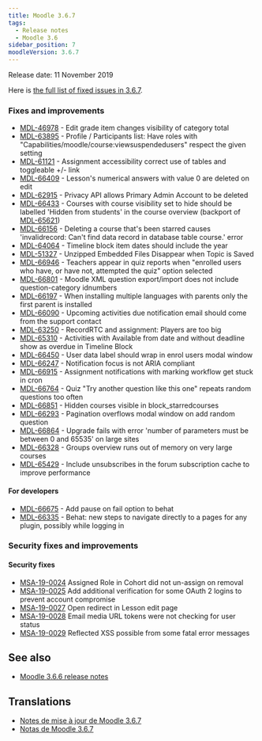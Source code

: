 ```yaml
---
title: Moodle 3.6.7
tags:
  - Release notes
  - Moodle 3.6
sidebar_position: 7
moodleVersion: 3.6.7
---
```

Release date: 11 November 2019

Here is [the full list of fixed issues in 3.6.7](https://moodle.atlassian.net/secure/IssueNavigator!executeAdvanced.jspa?jqlQuery=project+%3D+mdl+AND+resolution+%3D+fixed+AND+fixVersion+in+%28%223.6.7%22%29+ORDER+BY+priority+DESC&runQuery=true&clear=true).

### Fixes and improvements

- [MDL-46978](https://moodle.atlassian.net/browse/MDL-46978) - Edit grade item changes visibility of category total
- [MDL-63895](https://moodle.atlassian.net/browse/MDL-63895) - Profile / Participants list: Have roles with "Capabilities/moodle/course:viewsuspendedusers" respect the given setting
- [MDL-61121](https://moodle.atlassian.net/browse/MDL-61121) - Assignment accessibility correct use of tables and toggleable +/- link
- [MDL-66409](https://moodle.atlassian.net/browse/MDL-66409) - Lesson's numerical answers with value 0 are deleted on edit
- [MDL-62915](https://moodle.atlassian.net/browse/MDL-62915) - Privacy API allows Primary Admin Account to be deleted
- [MDL-66433](https://moodle.atlassian.net/browse/MDL-66433) - Courses with course visibility set to hide should be labelled 'Hidden from students' in the course overview (backport of [MDL-65621](https://moodle.atlassian.net/browse/MDL-65621))
- [MDL-66156](https://moodle.atlassian.net/browse/MDL-66156) - Deleting a course that's been starred causes 'invalidrecord: Can't find data record in database table course.' error
- [MDL-64064](https://moodle.atlassian.net/browse/MDL-64064) - Timeline block item dates should include the year
- [MDL-51327](https://moodle.atlassian.net/browse/MDL-51327) - Unzipped Embedded Files Disappear when Topic is Saved
- [MDL-66946](https://moodle.atlassian.net/browse/MDL-66946) - Teachers appear in quiz reports when "enrolled users who have, or have not, attempted the quiz" option selected
- [MDL-66801](https://moodle.atlassian.net/browse/MDL-66801) - Moodle XML question export/import does not include question-category idnumbers
- [MDL-66197](https://moodle.atlassian.net/browse/MDL-66197) - When installing multiple languages with parents only the first parent is installed
- [MDL-66090](https://moodle.atlassian.net/browse/MDL-66090) - Upcoming activities due notification email should come from the support contact
- [MDL-63250](https://moodle.atlassian.net/browse/MDL-63250) - RecordRTC and assignment: Players are too big
- [MDL-65310](https://moodle.atlassian.net/browse/MDL-65310) - Activities with Available from date and without deadline show as overdue in Timeline Block
- [MDL-66450](https://moodle.atlassian.net/browse/MDL-66450) - User data label should wrap in enrol users modal window
- [MDL-66247](https://moodle.atlassian.net/browse/MDL-66247) - Notification focus is not ARIA compliant
- [MDL-66915](https://moodle.atlassian.net/browse/MDL-66915) - Assignment notifications with marking workflow get stuck in cron
- [MDL-66764](https://moodle.atlassian.net/browse/MDL-66764) - Quiz "Try another question like this one" repeats random questions too often
- [MDL-66851](https://moodle.atlassian.net/browse/MDL-66851) - Hidden courses visible in block_starredcourses
- [MDL-66293](https://moodle.atlassian.net/browse/MDL-66293) - Pagination overflows modal window on add random question  
- [MDL-66864](https://moodle.atlassian.net/browse/MDL-66864) - Upgrade fails with error 'number of parameters must be between 0 and 65535' on large sites
- [MDL-66328](https://moodle.atlassian.net/browse/MDL-66328) - Groups overview runs out of memory on very large courses
- [MDL-65429](https://moodle.atlassian.net/browse/MDL-65429) - Include unsubscribes in the forum subscription cache to improve performance

#### For developers

- [MDL-66675](https://moodle.atlassian.net/browse/MDL-66675) - Add pause on fail option to behat
- [MDL-66335](https://moodle.atlassian.net/browse/MDL-66335) - Behat: new steps to navigate directly to a pages for any plugin, possibly while logging in

### Security  fixes and improvements

#### Security fixes

- [MSA-19-0024](https://moodle.org/mod/forum/discuss.php?d=393582) Assigned Role in Cohort did not un-assign on removal
- [MSA-19-0025](https://moodle.org/mod/forum/discuss.php?d=393583) Add additional verification for some OAuth 2 logins to prevent account compromise
- [MSA-19-0027](https://moodle.org/mod/forum/discuss.php?d=393585) Open redirect in Lesson edit page
- [MSA-19-0028](https://moodle.org/mod/forum/discuss.php?d=393586) Email media URL tokens were not checking for user status
- [MSA-19-0029](https://moodle.org/mod/forum/discuss.php?d=393587) Reflected XSS possible from some fatal error messages

## See also

- [Moodle 3.6.6 release notes](./3.6.6.md)

## Translations

- [Notes de mise à jour de Moodle 3.6.7](https://docs.moodle.org/fr/Notes_de_mise_à_jour_de_Moodle_3.6.7)
- [Notas de Moodle 3.6.7](https://docs.moodle.org/es/Notas_de_Moodle_3.6.7)
